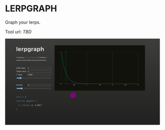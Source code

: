 # LERPGRAPH

Graph your lerps.

Tool url: _TBD_

<p align="center">
    <a href="" target="_blank" ref="noopener noreferrer">
        <img alt="Game capsule art" src="./public/lerpgraph.png" width="800" align="bottom" />
    </a>
</p>


